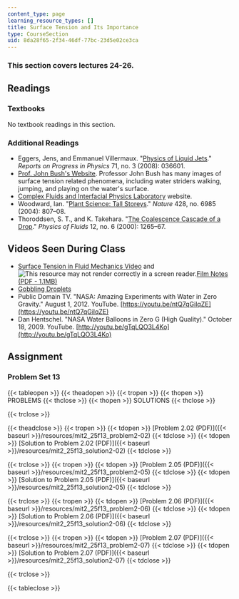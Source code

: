 ```yaml
---
content_type: page
learning_resource_types: []
title: Surface Tension and Its Importance
type: CourseSection
uid: 8da28f65-2f34-46df-77bc-23d5e02ce3ca
---
```


### This section covers lectures 24-26.

Readings
--------

### Textbooks

No textbook readings in this section.

### Additional Readings

*   Eggers, Jens, and Emmanuel Villermaux. "[Physics of Liquid Jets](https://iopscience.iop.org/article/10.1088/0034-4885/71/3/036601/pdf)." _Reports on Progress in Physics_ 71, no. 3 (2008): 036601.
*   [Prof. John Bush's Website](http://www-math.mit.edu/~bush/fish.htm). Professor John Bush has many images of surface tension related phenomena, including water striders walking, jumping, and playing on the water's surface.
*   [Complex Fluids and Interfacial Physics Laboratory](http://www.seas.ucla.edu/cfip/) website.
*   Woodward, Ian. "[Plant Science: Tall Storeys](http://dx.doi.org/10.1038/428807a)." _Nature_ 428, no. 6985 (2004): 807–08.
*   Thoroddsen, S. T., and K. Takehara. "[The Coalescence Cascade of a Drop](http://dx.doi.org/10.1063/1.870380)." _Physics of Fluids_ 12, no. 6 (2000): 1265–67.

Videos Seen During Class
------------------------

*   [Surface Tension in Fluid Mechanics Video](https://youtu.be/MUlmkSnrAzM) and ![This resource may not render correctly in a screen reader.](/images/inacessible.gif)[Film Notes (PDF - 1.1MB)](http://web.mit.edu/hml/ncfmf/04STFM.pdf)
*   [Gobbling Droplets](http://web.mit.edu/nnf/people/jbico/Research.html#gobbling)
*   Public Domain TV. "NASA: Amazing Experiments with Water in Zero Gravity." August 1, 2012. YouTube. [https://youtu.be/ntQ7qGilqZE](https://youtu.be/ntQ7qGilqZE)
*   Dan Hentschel. "NASA Water Balloons in Zero G (High Quality)." October 18, 2009. YouTube. [http://youtu.be/gTqLQO3L4Ko](http://youtu.be/gTqLQO3L4Ko)

Assignment
----------

### Problem Set 13

{{< tableopen >}}
{{< theadopen >}}
{{< tropen >}}
{{< thopen >}}
PROBLEMS
{{< thclose >}}
{{< thopen >}}
SOLUTIONS
{{< thclose >}}

{{< trclose >}}

{{< theadclose >}}
{{< tropen >}}
{{< tdopen >}}
[Problem 2.02 (PDF)]({{< baseurl >}}/resources/mit2_25f13_problem2-02)
{{< tdclose >}}
{{< tdopen >}}
[Solution to Problem 2.02 (PDF)]({{< baseurl >}}/resources/mit2_25f13_solution2-02)
{{< tdclose >}}

{{< trclose >}}
{{< tropen >}}
{{< tdopen >}}
[Problem 2.05 (PDF)]({{< baseurl >}}/resources/mit2_25f13_problem2-05)
{{< tdclose >}}
{{< tdopen >}}
[Solution to Problem 2.05 (PDF)]({{< baseurl >}}/resources/mit2_25f13_solution2-05)
{{< tdclose >}}

{{< trclose >}}
{{< tropen >}}
{{< tdopen >}}
[Problem 2.06 (PDF)]({{< baseurl >}}/resources/mit2_25f13_problem2-06)
{{< tdclose >}}
{{< tdopen >}}
[Solution to Problem 2.06 (PDF)]({{< baseurl >}}/resources/mit2_25f13_solution2-06)
{{< tdclose >}}

{{< trclose >}}
{{< tropen >}}
{{< tdopen >}}
[Problem 2.07 (PDF)]({{< baseurl >}}/resources/mit2_25f13_problem2-07)
{{< tdclose >}}
{{< tdopen >}}
[Solution to Problem 2.07 (PDF)]({{< baseurl >}}/resources/mit2_25f13_solution2-07)
{{< tdclose >}}

{{< trclose >}}

{{< tableclose >}}